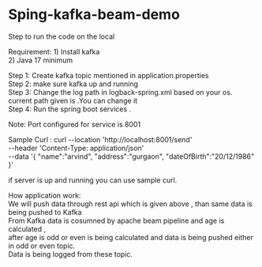 
# Sping-kafka-beam-demo

Step  to run the code on the local

Requirement: 
                 1) Install kafka <br/>
                 2)  Java 17 minimum <br/>
                 

Step 1: Create kafka topic mentioned in application.properties <br/>
Step 2: make sure kafka up and running <br/>
Step 3: Change the log path in logback-spring.xml based on your os. <br/>
        current path given is <property name="LOGS" value="var/logs/assignment" />.You can change it <br/>
Step 4: Run the spring boot services . <br/>

Note: Port configured for service is 8001 <br/>


Sample Curl :  curl --location 'http://localhost:8001/send' \
--header 'Content-Type: application/json' \
--data '{ 
   "name":"arvind",
	"address":"gurgaon",
	"dateOfBirth":"20/12/1986"
}'

if server is up and running you can use sample curl. <br/>

How application work: <br/>
We will push data through rest api which is given above , than same data is being pushed to Kafka <br/>
From Kafka data is cosumned by apache beam pipeline and age is calculated , <br/>
after age is odd or even is being calculated and  data is being pushed either in odd or even topic. <br/>
Data is being logged from these topic. <br/>
